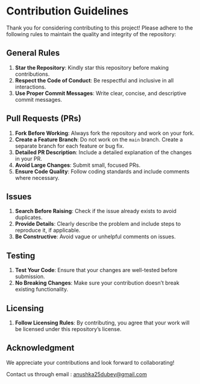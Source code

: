 # Contribution Guidelines  

Thank you for considering contributing to this project! Please adhere to the following rules to maintain the quality and integrity of the repository:  

## General Rules  
1. **Star the Repository**: Kindly star this repository before making contributions.  
2. **Respect the Code of Conduct**: Be respectful and inclusive in all interactions.  
3. **Use Proper Commit Messages**: Write clear, concise, and descriptive commit messages.  

## Pull Requests (PRs)  
1. **Fork Before Working**: Always fork the repository and work on your fork.  
2. **Create a Feature Branch**: Do not work on the `main` branch. Create a separate branch for each feature or bug fix.  
3. **Detailed PR Description**: Include a detailed explanation of the changes in your PR.  
4. **Avoid Large Changes**: Submit small, focused PRs.  
5. **Ensure Code Quality**: Follow coding standards and include comments where necessary.  

## Issues  
1. **Search Before Raising**: Check if the issue already exists to avoid duplicates.  
2. **Provide Details**: Clearly describe the problem and include steps to reproduce it, if applicable.  
3. **Be Constructive**: Avoid vague or unhelpful comments on issues.  

## Testing  
1. **Test Your Code**: Ensure that your changes are well-tested before submission.  
2. **No Breaking Changes**: Make sure your contribution doesn’t break existing functionality.  

## Licensing  
1. **Follow Licensing Rules**: By contributing, you agree that your work will be licensed under this repository’s license.  

## Acknowledgment  
We appreciate your contributions and look forward to collaborating!  

Contact us through email : anushka25dubey@gmail.com 

